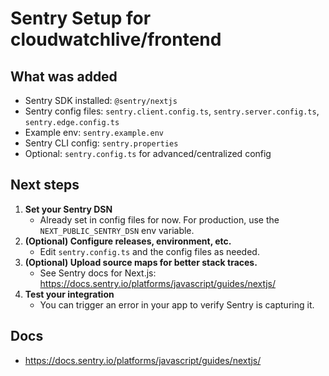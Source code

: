 # Sentry Setup for cloudwatchlive/frontend

## What was added

- Sentry SDK installed: `@sentry/nextjs`
- Sentry config files: `sentry.client.config.ts`, `sentry.server.config.ts`, `sentry.edge.config.ts`
- Example env: `sentry.example.env`
- Sentry CLI config: `sentry.properties`
- Optional: `sentry.config.ts` for advanced/centralized config

## Next steps

1. **Set your Sentry DSN**
   - Already set in config files for now. For production, use the `NEXT_PUBLIC_SENTRY_DSN` env variable.
2. **(Optional) Configure releases, environment, etc.**
   - Edit `sentry.config.ts` and the config files as needed.
3. **(Optional) Upload source maps for better stack traces.**
   - See Sentry docs for Next.js: https://docs.sentry.io/platforms/javascript/guides/nextjs/
4. **Test your integration**
   - You can trigger an error in your app to verify Sentry is capturing it.

## Docs

- https://docs.sentry.io/platforms/javascript/guides/nextjs/
